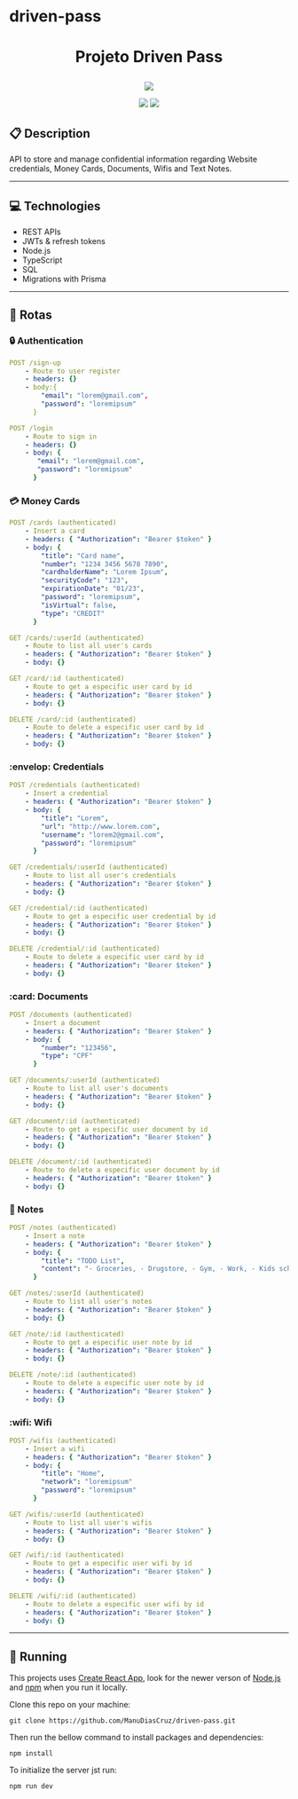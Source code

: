 # driven-pass
# <p align = "center"> Projeto Driven Pass </p>

<p align="center">
   <img src="https://images.emojiterra.com/twitter/512px/1f512.png"/>
</p>

<p align = "center">
   <img src="https://img.shields.io/badge/author-Manuella Dias Cruz-4dae71?style=flat-square" />
   <img src="https://img.shields.io/github/languages/count/Manuella Dias Cruz/DrivenPass?color=4dae71&style=flat-square" />
</p>


##  :clipboard: Description

API to store and manage confidential information regarding Website credentials, Money Cards, Documents, Wifis and Text Notes.

***

## :computer:	 Technologies

- REST APIs
- JWTs & refresh tokens
- Node.js
- TypeScript
- SQL
- Migrations with Prisma

***

## :rocket: Rotas

### :lock: Authentication

```yml
POST /sign-up
    - Route to user register
    - headers: {}
    - body:{
        "email": "lorem@gmail.com",
        "password": "loremipsum"
      }
```
    
```yml 
POST /login
    - Route to sign in
    - headers: {}
    - body: {
       "email": "lorem@gmail.com",
       "password": "loremipsum"
      }
```

### :credit_card: Money Cards

```yml 
POST /cards (authenticated)
    - Insert a card
    - headers: { "Authorization": "Bearer $token" }
    - body: {
        "title": "Card name",
        "number": "1234 3456 5678 7890",
        "cardholderName": "Lorem Ipsum",
        "securityCode": "123",
        "expirationDate": "01/23",
        "password": "loremipsum",
        "isVirtual": false,
        "type": "CREDIT"
      }
```

```yml
GET /cards/:userId (authenticated)
    - Route to list all user's cards
    - headers: { "Authorization": "Bearer $token" }
    - body: {}
``` 

```yml
GET /card/:id (authenticated)
    - Route to get a especific user card by id
    - headers: { "Authorization": "Bearer $token" }
    - body: {}
```
 
```yml
DELETE /card/:id (authenticated)
    - Route to delete a especific user card by id
    - headers: { "Authorization": "Bearer $token" }
    - body: {}
```

### :envelop: Credentials

```yml 
POST /credentials (authenticated)
    - Insert a credential
    - headers: { "Authorization": "Bearer $token" }
    - body: {
        "title": "Lorem",
        "url": "http://www.lorem.com",
        "username": "lorem2@gmail.com",
        "password": "loremipsum"
      }
```

```yml
GET /credentials/:userId (authenticated)
    - Route to list all user's credentials
    - headers: { "Authorization": "Bearer $token" }
    - body: {}
``` 

```yml
GET /credential/:id (authenticated)
    - Route to get a especific user credential by id
    - headers: { "Authorization": "Bearer $token" }
    - body: {}
```
 
```yml
DELETE /credential/:id (authenticated)
    - Route to delete a especific user card by id
    - headers: { "Authorization": "Bearer $token" }
    - body: {}
```

### :card: Documents

```yml 
POST /documents (authenticated)
    - Insert a document
    - headers: { "Authorization": "Bearer $token" }
    - body: {
        "number": "123456",
        "type": "CPF"
      }
```

```yml
GET /documents/:userId (authenticated)
    - Route to list all user's documents
    - headers: { "Authorization": "Bearer $token" }
    - body: {}
``` 

```yml
GET /document/:id (authenticated)
    - Route to get a especific user document by id
    - headers: { "Authorization": "Bearer $token" }
    - body: {}
```
 
```yml
DELETE /document/:id (authenticated)
    - Route to delete a especific user document by id
    - headers: { "Authorization": "Bearer $token" }
    - body: {}
```

### :page_facing_up: Notes

```yml 
POST /notes (authenticated)
    - Insert a note
    - headers: { "Authorization": "Bearer $token" }
    - body: {
        "title": "TODO List",
        "content": "- Groceries, - Drugstore, - Gym, - Work, - Kids school meeting"
      }
```

```yml
GET /notes/:userId (authenticated)
    - Route to list all user's notes
    - headers: { "Authorization": "Bearer $token" }
    - body: {}
``` 

```yml
GET /note/:id (authenticated)
    - Route to get a especific user note by id
    - headers: { "Authorization": "Bearer $token" }
    - body: {}
```
 
```yml
DELETE /note/:id (authenticated)
    - Route to delete a especific user note by id
    - headers: { "Authorization": "Bearer $token" }
    - body: {}
```

### :wifi: Wifi

```yml 
POST /wifis (authenticated)
    - Insert a wifi
    - headers: { "Authorization": "Bearer $token" }
    - body: {
        "title": "Home",
        "network": "loremipsum"
        "password": "loremipsum"
      }
```

```yml
GET /wifis/:userId (authenticated)
    - Route to list all user's wifis
    - headers: { "Authorization": "Bearer $token" }
    - body: {}
``` 

```yml
GET /wifi/:id (authenticated)
    - Route to get a especific user wifi by id
    - headers: { "Authorization": "Bearer $token" }
    - body: {}
```
 
```yml
DELETE /wifi/:id (authenticated)
    - Route to delete a especific user wifi by id
    - headers: { "Authorization": "Bearer $token" }
    - body: {}
```

***

## 🏁 Running

This projects uses [Create React App](https://github.com/facebook/create-react-app), look for the newer verson of [Node.js](https://nodejs.org/en/download/) and [npm](https://www.npmjs.com/) when you run it locally.

Clone this repo on your machine:

```
git clone https://github.com/ManuDiasCruz/driven-pass.git
```

Then run the bellow command to install packages and dependencies:

```
npm install
```

To initialize the server jst run:
```
npm run dev
```
